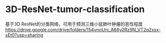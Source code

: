 # 3D-ResNet-tumor-classification
基于3D ResNet的分类网络，可用于预测三维小鼠肺叶肿瘤的恶性程度
https://drive.google.com/drive/folders/154vnoUnj_A66y2Rz9N_VT2q2xsx-xEt0?usp=sharing
